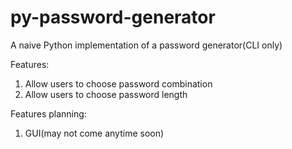 # py-password-generator
A naive Python implementation of a password generator(CLI only)

Features:
1. Allow users to choose password combination
2. Allow users to choose password length

Features planning:
1. GUI(may not come anytime soon)
